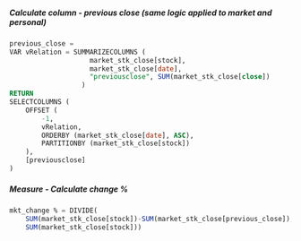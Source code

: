 
##### Calculate column - previous close (same logic applied to market and personal)
```sql
previous_close = 
VAR vRelation = SUMMARIZECOLUMNS ( 
                    market_stk_close[stock], 
                    market_stk_close[date], 
                    "previousclose", SUM(market_stk_close[close]) 
                  )
RETURN
SELECTCOLUMNS (
    OFFSET (
        -1,
        vRelation,
        ORDERBY (market_stk_close[date], ASC),
        PARTITIONBY (market_stk_close[stock])
    ),
    [previousclose]
)
```

##### Measure - Calculate change %
```sql
mkt_change % = DIVIDE(
    SUM(market_stk_close[stock])-SUM(market_stk_close[previous_close]),
    SUM(market_stk_close[stock]))
```
